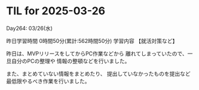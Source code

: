 # TIL for 2025-03-26
Day264: 03/26(水)

昨日学習時間 0時間50分(累計:562時間50分)
学習内容 【就活対策など】

昨日は、MVPリリースをしてからPC作業などから
離れてしまっていたので、一旦自分のPCの整理や
情報の整頓などを行いました。

また、まとめていない情報をまとめたり、
提出していなかったものを提出など
最低限やるべき作業を行いました。